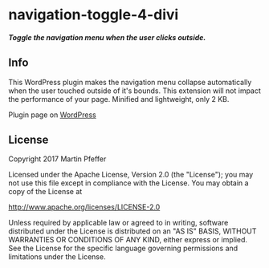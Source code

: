 # navigation-toggle-4-divi


##### Toggle the navigation menu when the user clicks outside.


## Info

This WordPress plugin makes the navigation menu collapse automatically when the user touched outside of it's bounds. This extension will not impact the performance of your page. Minified and lightweight, only 2 KB.

Plugin page on [WordPress](https://wordpress.org/plugins/navigation-toggle-4-divi/)


## License

Copyright 2017 Martin Pfeffer

Licensed under the Apache License, Version 2.0 (the "License");
you may not use this file except in compliance with the License.
You may obtain a copy of the License at

   http://www.apache.org/licenses/LICENSE-2.0

Unless required by applicable law or agreed to in writing, software
distributed under the License is distributed on an "AS IS" BASIS,
WITHOUT WARRANTIES OR CONDITIONS OF ANY KIND, either express or implied.
See the License for the specific language governing permissions and
limitations under the License.
